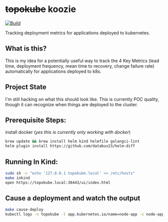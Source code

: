 # ~~topokube~~ koozie
[![Build](https://github.com/zpratt/topokube/actions/workflows/docker-image.yml/badge.svg?branch=main)](https://github.com/zpratt/topokube/actions/workflows/docker-image.yml)

Tracking deployment metrics for applications deployed to kubernetes.

## What is this?

This is my idea for a potentially useful way to track the 4 Key Metrics (lead time, deployment frequency, mean time to recovery, change failure rate) automatically for applications deployed to k8s. 

## Project State

I'm still hacking on what this should look like. This is currently POC quality, though it can recognize when things are deployed to the cluster. 

## Prerequisite Steps:

install docker (*yes this is currently only working with docker*)
```bash
brew update && brew install helm kind helmfile golangci-lint
helm plugin install https://github.com/databus23/helm-diff
```

## Running In Kind:

```bash
sudo sh -c "echo '127.0.0.1 topokube.local' >> /etc/hosts"
make inkind
open https://topokube.local:30443/ui/index.html
```

## Cause a deployment and watch the output

```bash
make cause-deploy
kubectl logs -n topokube -l app.kubernetes.io/name=node-app -c node-app
```
